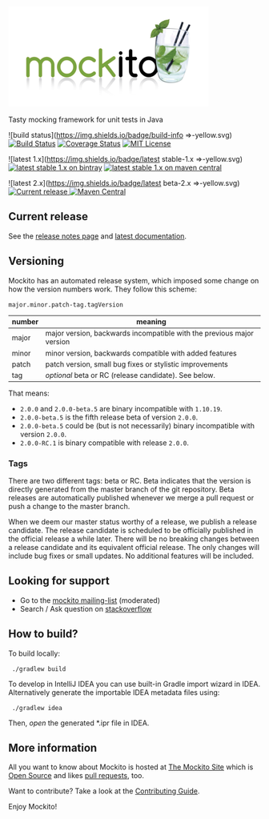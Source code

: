<a href="http://site.mockito.org">
<img src="https://raw.githubusercontent.com/mockito/mockito/master/src/javadoc/org/mockito/logo.png"
     srcset="https://raw.githubusercontent.com/mockito/mockito/master/src/javadoc/org/mockito/logo@2x.png 2x"
     alt="Mockito" />
</a>

Tasty mocking framework for unit tests in Java

![build status](https://img.shields.io/badge/build-info =>-yellow.svg) [![Build Status](https://travis-ci.org/mockito/mockito.svg?branch=master)](https://travis-ci.org/mockito/mockito) [![Coverage Status](https://img.shields.io/codecov/c/github/mockito/mockito.svg)](https://codecov.io/github/mockito/mockito) [![MIT License](http://img.shields.io/badge/license-MIT-green.svg) ](https://github.com/mockito/mockito/blob/master/LICENSE)

![latest 1.x](https://img.shields.io/badge/latest stable-1.x =>-yellow.svg) [ ![latest stable 1.x on bintray](https://img.shields.io/badge/Download-1.10.19-blue.svg)](https://bintray.com/szczepiq/maven/mockito/1.10.19/view) [ ![latest stable 1.x on maven central](https://img.shields.io/badge/maven%20central-1.10.19-blue.svg)](http://search.maven.org/#artifactdetails|org.mockito|mockito-core|1.10.19|)

![latest 2.x](https://img.shields.io/badge/latest beta-2.x =>-yellow.svg) [ ![Current release](https://api.bintray.com/packages/szczepiq/maven/mockito/images/download.svg) ](https://bintray.com/szczepiq/maven/mockito/_latestVersion) [![Maven Central](https://maven-badges.herokuapp.com/maven-central/org.mockito/mockito-core/badge.svg?style=flat)](https://maven-badges.herokuapp.com/maven-central/org.mockito/mockito-core)

## Current release
See the [release notes page](https://github.com/mockito/mockito/blob/master/doc/release-notes/official.md) and [latest documentation](http://mockito.github.io/mockito/docs/current/org/mockito/Mockito.html).

## Versioning

Mockito has an automated release system, which imposed some change on how the version numbers work.
They follow this scheme:

```
major.minor.patch-tag.tagVersion
```

| number | meaning                                                                               |
| ------ | ------------------------------------------------------------------------------------- |
| major  | major version, backwards incompatible with the previous major version                 |
| minor  | minor version, backwards compatible with added features                               |
| patch  | patch version, small bug fixes or stylistic improvements                              |
| tag    | *optional* beta or RC (release candidate). See below.                                 |

That means:

* `2.0.0` and `2.0.0-beta.5` are binary incompatible with `1.10.19`.
* `2.0.0-beta.5` is the fifth release beta of version `2.0.0`.
* `2.0.0-beta.5` could be (but is not necessarily) binary incompatible with version `2.0.0`.
* `2.0.0-RC.1` is binary compatible with release `2.0.0`.

### Tags
There are two different tags: beta or RC. Beta indicates that the version is directly generated from the master branch of the git repository.
Beta releases are automatically published whenever we merge a pull request or push a change to the master branch.

When we deem our master status worthy of a release, we publish a release candidate. The release candidate is scheduled to be officially published
in the official release a while later. There will be no breaking changes between a release candidate and its equivalent official release.
The only changes will include bug fixes or small updates. No additional features will be included.

## Looking for support

* Go to the [mockito mailing-list](http://groups.google.com/group/mockito) (moderated)
* Search / Ask question on [stackoverflow](http://stackoverflow.com/questions/tagged/mockito)

## How to build?

To build locally:

     ./gradlew build

To develop in IntelliJ IDEA you can use built-in Gradle import wizard in IDEA.
Alternatively generate the importable IDEA metadata files using:

     ./gradlew idea

Then, _open_ the generated *.ipr file in IDEA.

## More information

All you want to know about Mockito is hosted at [The Mockito Site](http://site.mockito.org) which is [Open Source](https://github.com/mockito/mockito.github.io) and likes [pull requests](https://github.com/mockito/mockito.github.io/pulls), too.

Want to contribute? Take a look at the [Contributing Guide](https://github.com/mockito/mockito/blob/master/.github/CONTRIBUTING.md).

Enjoy Mockito!
